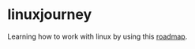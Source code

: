 # linuxjourney

Learning how to work with linux by using this [roadmap](https://linuxjourney.com/).
